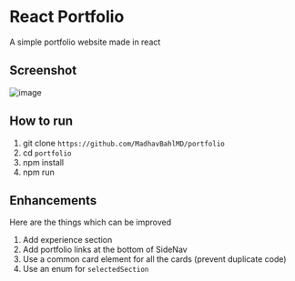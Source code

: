 # React Portfolio

A simple portfolio website made in react

## Screenshot

![image](https://user-images.githubusercontent.com/26179770/82739072-56607180-9d5a-11ea-8117-0f7df5bf6b00.png)

## How to run

1. git clone `https://github.com/MadhavBahlMD/portfolio`
2. cd `portfolio`
3. npm install
4. npm run

## Enhancements

Here are the things which can be improved

1. Add experience section
2. Add portfolio links at the bottom of SideNav
3. Use a common card element for all the cards (prevent duplicate code)
4. Use an enum for `selectedSection`